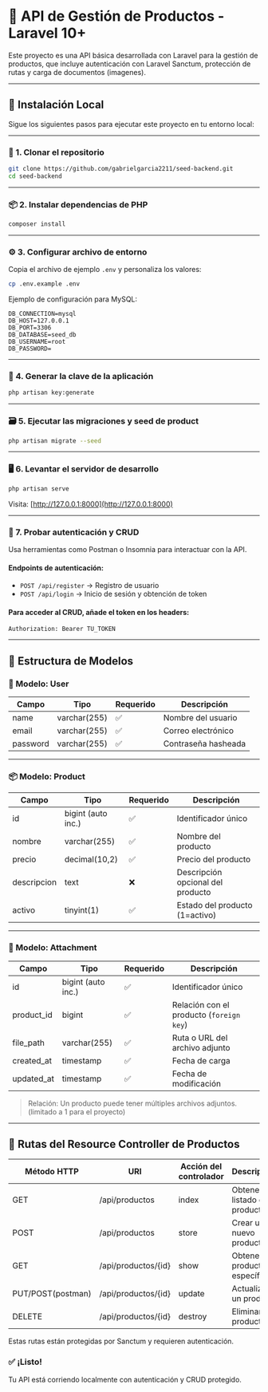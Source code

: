 # 🧩 API de Gestión de Productos - Laravel 10+

Este proyecto es una API básica desarrollada con Laravel para la gestión de productos, que incluye autenticación con Laravel Sanctum, protección de rutas y carga de documentos (imagenes).

---

## 🚀 Instalación Local

Sigue los siguientes pasos para ejecutar este proyecto en tu entorno local:

---

### 🔁 1. Clonar el repositorio

```bash
git clone https://github.com/gabrielgarcia2211/seed-backend.git
cd seed-backend
```

---

### 📦 2. Instalar dependencias de PHP

```bash
composer install
```

---

### ⚙️ 3. Configurar archivo de entorno

Copia el archivo de ejemplo `.env` y personaliza los valores:

```bash
cp .env.example .env
```

Ejemplo de configuración para MySQL:

```
DB_CONNECTION=mysql
DB_HOST=127.0.0.1
DB_PORT=3306
DB_DATABASE=seed_db
DB_USERNAME=root
DB_PASSWORD=
```

---

### 🔐 4. Generar la clave de la aplicación

```bash
php artisan key:generate
```

---

### 🗃️ 5. Ejecutar las migraciones y seed de product

```bash
php artisan migrate --seed
```

---


### 🖥 6. Levantar el servidor de desarrollo

```bash
php artisan serve
```

Visita: [http://127.0.0.1:8000](http://127.0.0.1:8000)

---

### 📮 7. Probar autenticación y CRUD

Usa herramientas como Postman o Insomnia para interactuar con la API.

#### Endpoints de autenticación:
- `POST /api/register` → Registro de usuario
- `POST /api/login` → Inicio de sesión y obtención de token

#### Para acceder al CRUD, añade el token en los headers:

```
Authorization: Bearer TU_TOKEN
```

---

## 🧱 Estructura de Modelos

### 👤 Modelo: User

| Campo     | Tipo             | Requerido | Descripción         |
|-----------|------------------|-----------|---------------------|
| name      | varchar(255)     | ✅        | Nombre del usuario  |
| email     | varchar(255)     | ✅        | Correo electrónico  |
| password  | varchar(255)     | ✅        | Contraseña hasheada |

---

### 📦 Modelo: Product

| Campo       | Tipo               | Requerido | Descripción                         |
|-------------|--------------------|-----------|-------------------------------------|
| id          | bigint (auto inc.) | ✅        | Identificador único                 |
| nombre      | varchar(255)       | ✅        | Nombre del producto                 |
| precio      | decimal(10,2)      | ✅        | Precio del producto                 |
| descripcion | text               | ❌        | Descripción opcional del producto   |
| activo      | tinyint(1)         | ✅        | Estado del producto (1=activo)      |

---

### 📎 Modelo: Attachment

| Campo        | Tipo               | Requerido | Descripción                                 |
|--------------|--------------------|-----------|---------------------------------------------|
| id           | bigint (auto inc.) | ✅        | Identificador único                         |
| product_id   | bigint             | ✅        | Relación con el producto (`foreign key`)    |
| file_path    | varchar(255)       | ✅        | Ruta o URL del archivo adjunto              |
| created_at   | timestamp          | ✅        | Fecha de carga                              |
| updated_at   | timestamp          | ✅        | Fecha de modificación                       |

> Relación: Un producto puede tener múltiples archivos adjuntos. (limitado a 1 para el proyecto)


---

## 📘 Rutas del Resource Controller de Productos

| Método HTTP | URI                   | Acción del controlador     | Descripción                     |
|-------------|------------------------|----------------------------|---------------------------------|
| GET         | /api/productos         | index                      | Obtener listado de productos    |
| POST        | /api/productos         | store                      | Crear un nuevo producto         |
| GET         | /api/productos/{id}    | show                       | Obtener un producto específico  |
| PUT/POST(postman)   | /api/productos/{id}    | update                     | Actualizar un producto          |
| DELETE      | /api/productos/{id}    | destroy                    | Eliminar un producto            |

Estas rutas están protegidas por Sanctum y requieren autenticación. 

### ✅ ¡Listo!

Tu API está corriendo localmente con autenticación y CRUD protegido.